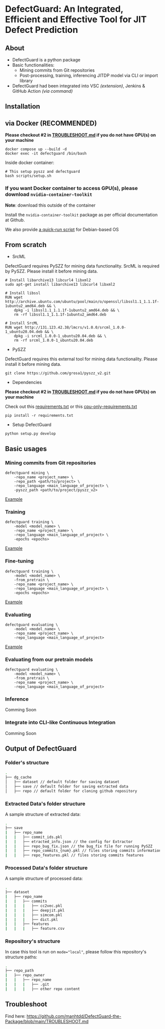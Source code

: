 # DefectGuard: An Integrated, Efficient and Effective Tool for JIT Defect Prediction

## About

- DefectGuard is a python package
- Basic functionalities:
  - Mining commits from Git repositories
  - Post-processing, training, inferencing JITDP model via CLI or import library
- DefectGuard had been integrated into VSC _(extension)_, Jenkins & GitHub Action _(via command)_

## Installation

## via Docker (RECOMMENDED)

**Please checkout #2 in [TROUBLESHOOT.md](https://github.com/manhtdd/DefectGuard-the-Package/blob/main/TROUBLESHOOT.md) if you do not have GPU(s) on your machine**

```
docker compose up --build -d
docker exec -it defectguard /bin/bash
```

Inside docker container:

```
# This setup pyszz and defectguard
bash scripts/setup.sh
```

### If you want Docker container to access GPU(s), please download `nvidia-container-toolkit`

**Note**: download this outside of the container

Install the `nvidia-container-toolkit` package as per official documentation at Github.

We also provide [a quick-run script](https://github.com/manhtdd/DefectGuard-the-Package/blob/main/scripts/setup_nvidia_container_toolkit.sh) for Debian-based OS

## From scratch

- SrcML

DefectGuard requires PySZZ for mining data functionality. SrcML is required by PySZZ. Please install it before mining data.

```
# Install libarchive13 libcurl4 libxml2
sudo apt-get install libarchive13 libcurl4 libxml2

# Install libssl
RUN wget http://archive.ubuntu.com/ubuntu/pool/main/o/openssl/libssl1.1_1.1.1f-1ubuntu2_amd64.deb && \
    dpkg -i libssl1.1_1.1.1f-1ubuntu2_amd64.deb && \
    rm -rf libssl1.1_1.1.1f-1ubuntu2_amd64.deb

# Install SrcML
RUN wget http://131.123.42.38/lmcrs/v1.0.0/srcml_1.0.0-1_ubuntu20.04.deb && \
    dpkg -i srcml_1.0.0-1_ubuntu20.04.deb && \
    rm -rf srcml_1.0.0-1_ubuntu20.04.deb
```

- PySZZ

DefectGuard requires this external tool for mining data functionality. Please install it before mining data.

```
git clone https://github.com/grosa1/pyszz_v2.git
```

- Dependencies

**Please checkout #2 in [TROUBLESHOOT.md](https://github.com/manhtdd/DefectGuard-the-Package/blob/main/TROUBLESHOOT.md) if you do not have GPU(s) on your machine**

Check out this [requirements.txt](https://github.com/manhtdd/DefectGuard-the-Package/blob/main/requirements.txt) or this [cpu-only-requirements.txt](https://github.com/manhtdd/DefectGuard-the-Package/blob/main/cpu-only-requirements.txt)

```
pip install -r requirements.txt
```

- Setup DefectGuard

```
python setup.py develop
```

## Basic usages

### Mining commits from Git repositories

```
defectguard mining \
    -repo_name <project_name> \
    -repo_path <path/to/project> \
    -repo_language <main_language_of_project> \
    -pyszz_path <path/to/project/pyszz_v2>
```

[Example](https://github.com/manhtdd/DefectGuard-the-Package/blob/main/scripts/test_mining.sh)

### Training

```
defectguard training \
    -model <model_name> \
    -repo_name <project_name> \
    -repo_language <main_language_of_project> \
    -epochs <epochs>
```

[Example](https://github.com/manhtdd/DefectGuard-the-Package/blob/main/scripts/test_train.sh)

### Fine-tuning

```
defectguard training \
    -model <model_name> \
    -from_pretrain \
    -repo_name <project_name> \
    -repo_language <main_language_of_project> \
    -epochs <epochs>
```

[Example](https://github.com/manhtdd/DefectGuard-the-Package/blob/main/scripts/test_finetuning.sh)

### Evaluating

```
defectguard evaluating \
    -model <model_name> \
    -repo_name <project_name> \
    -repo_language <main_language_of_project>
```

[Example](https://github.com/manhtdd/DefectGuard-the-Package/blob/main/scripts/test_evaluate.sh)

### Evaluating from our pretrain models

```
defectguard evaluating \
    -model <model_name> \
    -from_pretrain \
    -repo_name <project_name> \
    -repo_language <main_language_of_project>
```

### Inference

Comming Soon

### Integrate into CLI-like Continuous Integration

Comming Soon

## Output of DefectGuard

### Folder's structure
```bash
.
├── dg_cache
│   ├── dataset // default folder for saving dataset
│   ├── save // default folder for saving extracted data
│   ├── repo // default folder for cloning github repository
```

### Extracted Data's folder structure

A sample structure of extracted data:
```bash
.
├── save
|   ├── repo_name
|   |   ├── commit_ids.pkl
|   |   ├── etracted_info.json // the config for Extractor
|   |   ├── repo_bug_fix.json // the bug_fix file for running PySZZ
|   |   ├── repo_commits_{num}.pkl // files storing commits information
|   |   ├── repo_features.pkl // files storing commits features
```

### Processed Data's folder structure

A sample structure of processed data:
```bash
.
├── dataset
|   ├── repo_name
|   |   ├── commits
|   |   |   ├── cc2vec.pkl
|   |   |   ├── deepjit.pkl
|   |   |   ├── simcom.pkl
|   |   |   ├── dict.pkl
|   |   ├── features
|   |   |   ├── feature.csv
```

### Repository's structure

In case this tool is run on `mode="local"`, please follow this repository's structure paths:
```bash
.
├── repo_path
|   ├── repo_owner
|   |   ├── repo_name
|   |   |   ├── .git
|   |   |   ├── other repo content
```

## Troubleshoot

Find here: https://github.com/manhtdd/DefectGuard-the-Package/blob/main/TROUBLESHOOT.md
